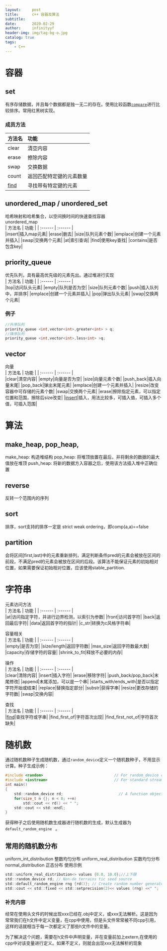 ```yaml
---
layout:     post
title:      c++ 容器及算法
subtitle:   
date:       2020-02-29
author:     infinityyf
header-img: img/tag-bg-o.jpg
catalog: true
tags:
    - C++
---
```

# 容器
## set
有序存储数据，并且每个数据都是独一无二的存在。使用比较函数[`compare`](https://zh.cppreference.com/w/cpp/algorithm/sort)进行比较排序。常用红黑树实现。
### 成员方法  
  
| 方法名 | 功能 | 
| :------ | :------ |  
|clear|清空内容|
|erase|擦除内容|
|swap|交换数据|
|count|返回匹配特定键的元素数量|
|[find](https://zh.cppreference.com/w/cpp/container/set/find)|寻找带有特定键的元素|  

## unordered_map / unordered_set
哈希映射和哈希集合，以空间换时间的快速查找容器  
unordered_map  
| 方法名 | 功能 | 
| :------ | :------ |  
|insert|插入map元素|
|erase|删去|
|size|队列元素个数|
|emplace|创建一个元素并插入| 
|swap|交换两个元素|
|at|索引查询|
|find|使用key查找|
|contains|是否包含key|

## priority_queue 
优先队列，具有最高优先级的元素先出。通过堆进行实现  
| 方法名 | 功能 | 
| :------ | :------ |  
|top|访问队头元素|
|empty|队列是否为空|
|size|队列元素个数|
|push|插入队列中，并排序|
|emplace|创建一个元素并插入| 
|pop|弹出队头元素|
|swap|交换两个元素|

### 例子
```c
//升序队列
priority_queue <int,vector<int>,greater<int> > q;
//降序队列
priority_queue <int,vector<int>,less<int> >q;
```

## vector
向量  
| 方法名 | 功能 | 
| :------ | :------ |  
|clear|清空内容|
|empty|向量是否为空|
|size|向量元素个数|
|push_back|插入向量末尾|
|pop_back|弹出末尾元素|
|emplace|创建一个元素并插入| 
|resize|改变容器中可存储的元素个数|
|swap|交换两个元素|
|erase|擦除指定元素，可以指定位置和范围，擦除后size改变|
|[insert](https://zh.cppreference.com/w/cpp/container/vector/insert)|插入，用法比较多，可插入值，可插入多个值，可插入范围|

# 算法
## make_heap, pop_heap,
make_heap: 构造堆结构
pop_heap: 将堆顶放置在最后，并将剩余的数据的最大值放在堆顶
push_heap: 将新的数据方入容器之后，使用该方法插入堆中正确位置

## reverse
反转一个范围内的序列

## sort
排序，sort支持的排序一定是 strict weak ordering，即comp(a,a)==false  

## partition  
会将区间[first,last)中的元素重新排列，满足判断条件pred的元素会被放在区间的前段，不满足pred的元素会被放在区间的后段。该算法不能保证元素的初始相对位置，如果需要保证初始相对位置，应该使用stable_partition.

# 字符串
元素访问方法  
| 方法名 | 功能 | 
| :------ | :------ |  
|at|访问指定字符，并进行边界检测，以索引为参数|
|front|访问首字符|
|back|返回最后字符|
|data|返回首字符的指针|
|c_str|转换为c风格字符串|

容量相关  
| 方法名 | 功能 | 
| :------ | :------ |  
|empty|是否为空| 
|size/length|返回字符数|
|max_size|返回字符数最大数|
|capacity|存储字符的容量|
|shrink_to_fit|释放不必要的内存|

操作  
| 方法名 | 功能 | 
| :------ | :------ |  
|clear|清除内容| 
|insert|插入字符|
|erase|移除字符|
|push_back/pop_back|末尾修改|
|append|末尾添加，可以是一个串|
|starts_with/ends_with|是否以指定字符开始或结束|
|replace|替换指定部分|
|substr|获得字串|
|resize|更改存储的字符数|
|swap|交换内容|

查找  
| 方法名 | 功能 | 
| :------ | :------ |  
|[find](https://zh.cppreference.com/w/cpp/string/basic_string/find)|查找字符或字串| 
|find_first_of|字符首次出现|
|find_first_not_of|字符首次缺失|  

# 随机数  

通过随机数种子生成随机数，通过`random_device`定义一个随机数种子，不用显示计算。种子生成示例：  
```c  
#include <random>                                // For random_device class
#include <iostream>                              // For standard streams
int main()
{
    std::random_device rd;                         // A function object for generating seeds
    for(size_t n {}; n < 8; ++n)
        std::cout << rd() << " ";
    std::cout << std::endl;
}
```
获得种子之后使用随机数生成器进行随机数的生成，默认生成器为`default_random_engine ` 。  

## 常用的随机数分布  

uniform_int_distribution 整数均匀分布
uniform_real_distribution 实数均匀分布  
normal_distribution 正态分布
使用示例  
```c
std::uniform_real_distribution<> values {0.0, 10.0};//上下限
std::random_device rd; // Non-de terrains tic seed source
std::default_random_engine rng {rd()}; // Create random number generator for(size_t i {}; i<8; ++i)
std::cout << std::fixed << std::setprecision(2)<< values (rng) <<" ";
```



### 补充内容
经常在使用头文件的时候出现xxx已经在.obj中定义，或xxx无法解析。这是因为常常我们在h文件中定义变量，在cpp中使用，但是头文件常常被不同cpp引用，这样的话就相当于每一次都定义了那些h文件中的变量。  

为了解决这个问题，需要在h文件中声明变量，并在变量前加上extern,在使用的cpp中对该变量进行定义。如果不定义，则就会出现xxx无法解析的现象

